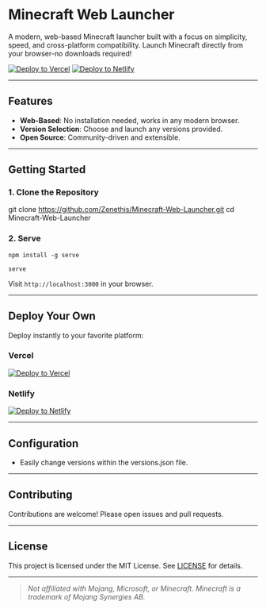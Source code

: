 # Minecraft Web Launcher

A modern, web-based Minecraft launcher built with a focus on simplicity, speed, and cross-platform compatibility. Launch Minecraft directly from your browser-no downloads required!

[![Deploy to Vercel](https://vercel.com/button)](https://vercel.com/new/clone?repository-url=https://github.com/Zenethis/Minecraft-Web-Launcher)
[![Deploy to Netlify](https://www.netlify.com/img/deploy/button.svg)](https://app.netlify.com/start/deploy?repository=https://github.com/Zenethis/Minecraft-Web-Launcher)

---

##  Features

- **Web-Based**: No installation needed, works in any modern browser.
- **Version Selection**: Choose and launch any versions provided.
- **Open Source**: Community-driven and extensible.

---

##  Getting Started

### 1. Clone the Repository

git clone https://github.com/Zenethis/Minecraft-Web-Launcher.git
cd Minecraft-Web-Launcher

### 2. Serve

`npm install -g serve`

`serve`

Visit `http://localhost:3000` in your browser.

---

##  Deploy Your Own

Deploy instantly to your favorite platform:

### Vercel

[![Deploy to Vercel](https://vercel.com/button)](https://vercel.com/new/clone?repository-url=https://github.com/Zenethis/Minecraft-Web-Launcher)

### Netlify

[![Deploy to Netlify](https://www.netlify.com/img/deploy/button.svg)](https://app.netlify.com/start/deploy?repository=https://github.com/Zenethis/Minecraft-Web-Launcher)

---

##  Configuration

- Easily change versions within the versions.json file.

---

##  Contributing

Contributions are welcome! Please open issues and pull requests.

---

##  License

This project is licensed under the MIT License. See [LICENSE](LICENSE) for details.

---

> _Not affiliated with Mojang, Microsoft, or Minecraft. Minecraft is a trademark of Mojang Synergies AB._
